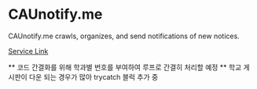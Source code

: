 # CAUnotify.me
CAUnotify.me crawls, organizes, and send notifications of new notices.

<a href="https://caunotify.me">Service Link</a>

** 코드 간결화를 위해 학과별 번호를 부여하여 루프로 간결히 처리할 예정
** 학교 게시판이 다운 되는 경우가 많아 trycatch 블럭 추가 중
